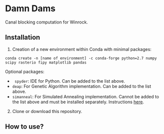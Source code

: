 # Damn Dams
Canal blocking computation for Winrock.

## Installation
1. Creation of a new environment within Conda with minimal packages:

```
conda create -n [name of environment] -c conda-forge python=2.7 numpy scipy rasterio fipy matplotlib pandas
```

Optional packages:
  - ``` spyder```: IDE for Python. Can be added to the list above.
  - ``` deap ```: For Genetic Algorithm implementation. Can be added to the list above.
  - ``` simanneal ```: For Simulated Annealing implementation. Cannot be added to the list above and must be installed separately. Instructions [here](https://github.com/perrygeo/simanneal).

2. Clone or download this repository.

## How to use?

  
 



